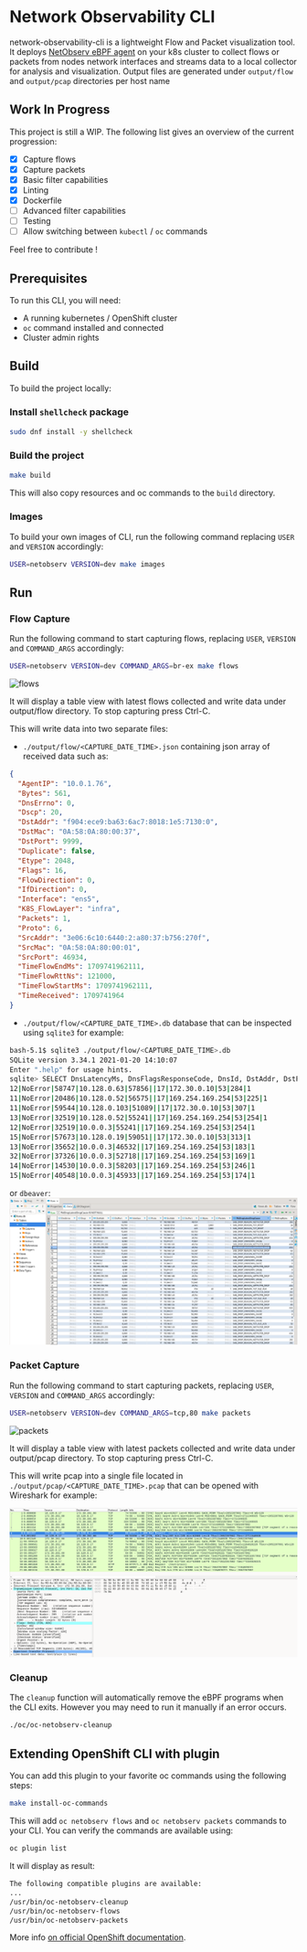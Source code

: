 # Network Observability CLI

network-observability-cli is a lightweight Flow and Packet visualization tool.
It deploys [NetObserv eBPF agent](https://github.com/netobserv/netobserv-ebpf-agent) on your k8s cluster to collect flows or packets from nodes network interfaces
and streams data to a local collector for analysis and visualization.
Output files are generated under `output/flow` and `output/pcap` directories per host name

## Work In Progress

This project is still a WIP. The following list gives an overview of the current progression:

- [x] Capture flows
- [x] Capture packets
- [x] Basic filter capabilities
- [X] Linting
- [X] Dockerfile
- [ ] Advanced filter capabilities
- [ ] Testing
- [ ] Allow switching between `kubectl` / `oc` commands

Feel free to contribute !

## Prerequisites

To run this CLI, you will need:
- A running kubernetes / OpenShift cluster
- `oc` command installed and connected
- Cluster admin rights

## Build

To build the project locally:

### Install `shellcheck` package

```bash
sudo dnf install -y shellcheck
```

### Build the project

```bash
make build
```

This will also copy resources and oc commands to the `build` directory.

### Images

To build your own images of CLI, run the following command replacing `USER` and `VERSION` accordingly:
```bash
USER=netobserv VERSION=dev make images
```

## Run

### Flow Capture

Run the following command to start capturing flows, replacing `USER`, `VERSION` and `COMMAND_ARGS` accordingly:

```bash
USER=netobserv VERSION=dev COMMAND_ARGS=br-ex make flows
```

![flows](./img/flow-table.png)

It will display a table view with latest flows collected and write data under output/flow directory.
To stop capturing press Ctrl-C.

This will write data into two separate files:
- `./output/flow/<CAPTURE_DATE_TIME>.json` containing json array of received data such as:
```json
{
  "AgentIP": "10.0.1.76",
  "Bytes": 561,
  "DnsErrno": 0,
  "Dscp": 20,
  "DstAddr": "f904:ece9:ba63:6ac7:8018:1e5:7130:0",
  "DstMac": "0A:58:0A:80:00:37",
  "DstPort": 9999,
  "Duplicate": false,
  "Etype": 2048,
  "Flags": 16,
  "FlowDirection": 0,
  "IfDirection": 0,
  "Interface": "ens5",
  "K8S_FlowLayer": "infra",
  "Packets": 1,
  "Proto": 6,
  "SrcAddr": "3e06:6c10:6440:2:a80:37:b756:270f",
  "SrcMac": "0A:58:0A:80:00:01",
  "SrcPort": 46934,
  "TimeFlowEndMs": 1709741962111,
  "TimeFlowRttNs": 121000,
  "TimeFlowStartMs": 1709741962111,
  "TimeReceived": 1709741964
}
```
- `./output/flow/<CAPTURE_DATE_TIME>.db` database that can be inspected using `sqlite3` for example: 
```bash
bash-5.1$ sqlite3 ./output/flow/<CAPTURE_DATE_TIME>.db 
SQLite version 3.34.1 2021-01-20 14:10:07
Enter ".help" for usage hints.
sqlite> SELECT DnsLatencyMs, DnsFlagsResponseCode, DnsId, DstAddr, DstPort, Interface, Proto, SrcAddr, SrcPort, Bytes, Packets FROM flow WHERE DnsLatencyMs >10 LIMIT 10;
12|NoError|58747|10.128.0.63|57856||17|172.30.0.10|53|284|1
11|NoError|20486|10.128.0.52|56575||17|169.254.169.254|53|225|1
11|NoError|59544|10.128.0.103|51089||17|172.30.0.10|53|307|1
13|NoError|32519|10.128.0.52|55241||17|169.254.169.254|53|254|1
12|NoError|32519|10.0.0.3|55241||17|169.254.169.254|53|254|1
15|NoError|57673|10.128.0.19|59051||17|172.30.0.10|53|313|1
13|NoError|35652|10.0.0.3|46532||17|169.254.169.254|53|183|1
32|NoError|37326|10.0.0.3|52718||17|169.254.169.254|53|169|1
14|NoError|14530|10.0.0.3|58203||17|169.254.169.254|53|246|1
15|NoError|40548|10.0.0.3|45933||17|169.254.169.254|53|174|1
```
or `dbeaver`:
![dbeaver](./img/dbeaver.png)


### Packet Capture

Run the following command to start capturing packets, replacing `USER`, `VERSION` and `COMMAND_ARGS` accordingly:

```bash
USER=netobserv VERSION=dev COMMAND_ARGS=tcp,80 make packets
```

![packets](./img/packet-table.png)

It will display a table view with latest packets collected and write data under output/pcap directory.
To stop capturing press Ctrl-C.

This will write pcap into a single file located in `./output/pcap/<CAPTURE_DATE_TIME>.pcap` that can be opened with Wireshark for example:

![wireshark](./img/wireshark.png)

### Cleanup

The `cleanup` function will automatically remove the eBPF programs when the CLI exits. However you may need to run it manually if an error occurs.

```bash
./oc/oc-netobserv-cleanup
```

## Extending OpenShift CLI with plugin

You can add this plugin to your favorite oc commands using the following steps:

```bash
make install-oc-commands
```

This will add `oc netobserv flows` and `oc netobserv packets` commands to your CLI.
You can verify the commands are available using:

```bash
oc plugin list
```

It will display as result:

```
The following compatible plugins are available:
...
/usr/bin/oc-netobserv-cleanup
/usr/bin/oc-netobserv-flows
/usr/bin/oc-netobserv-packets
```

More info [on official OpenShift documentation](https://docs.openshift.com/container-platform/4.14/cli_reference/openshift_cli/extending-cli-plugins.html).
